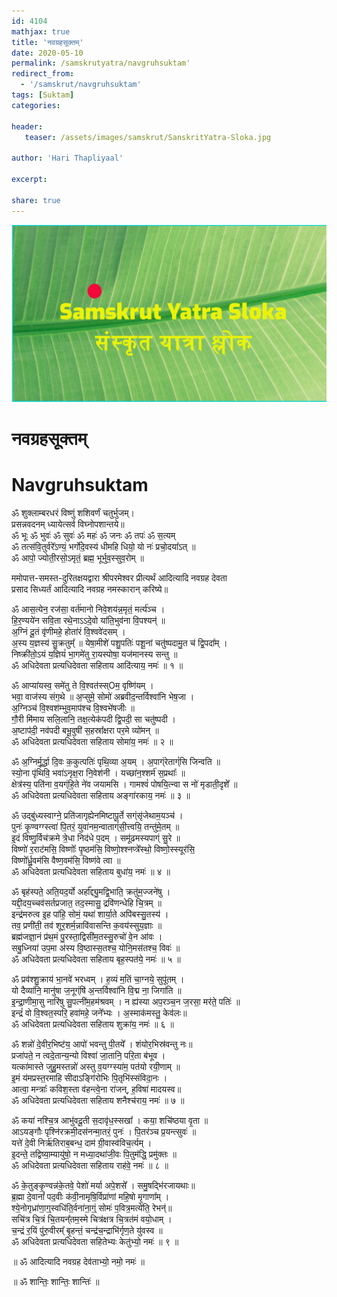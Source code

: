 ```yaml
---    
id: 4104    
mathjax: true    
title: 'नवग्रहसूक्तम्'    
date: 2020-05-10    
permalink: /samskrutyatra/navgruhsuktam'
redirect_from: 
  - '/samskrut/navgruhsuktam'
tags: [Suktam]    
categories:    
    
header:    
   teaser: /assets/images/samskrut/SanskritYatra-Sloka.jpg    
    
author: 'Hari Thapliyaal'    
    
excerpt:    
    
share: true    
---    
```

    
![](/assets/images/samskrut/SanskritYatra-Sloka.jpg)    
    
# नवग्रहसूक्तम्    
# Navgruhsuktam    
    
ॐ शुक्लाम्बरधरं विष्णुं शशिवर्णं चतुर्भुजम्।    
प्रसन्नवदनम् ध्यायेत्सर्व विघ्नोपशान्तये॥    
ॐ भूः ॐ भुवः॑ ॐ  सुवः॑ ॐ महः॑ ॐ जनः ॐ तपः॑ ॐ स॒त्यम्    
ॐ तत्स॑वि॒तुर्वरे᳚ऽण्यं॒ भर्गो॑दे॒वस्य॑ धीमहि धियो॒ यो नः॑ प्रचो॒दया᳚ऽत् ॥    
ॐ आपो॒ ज्योती॒रसो॒ऽमृतं॒ ब्रह्म॒ भूर्भुव॒स्सुव॒रोम् ॥    
    
ममोपात्त-समस्त-दुरितक्षयद्वारा श्रीपरमेश्वर प्रीत्यर्थं आदित्यादि नवग्रह देवता    
प्रसाद सिध्यर्तं आदित्यादि नवग्रह नमस्कारान् करिष्ये॥    
    
ॐ आस॒त्येन॒ रज॑सा॒ वर्त॑मानो निवे॒शय॑न्न॒मृतं॒ मर्त्य॑ञ्च ।    
हि॒र॒ण्यये॑न सवि॒ता रथे॒नाऽऽदे॒वो या॑ति॒भुव॑ना वि॒पश्यन्॑ ॥    
अ॒ग्निं दू॒तं वृ॑णीमहे॒ होता॑रं वि॒श्ववे॑दसम् ।    
अ॒स्य य॒ज्ञस्य॑ सु॒क्रतुम्᳚ ॥ येषा॒मीशे॑ पशु॒पतिः॑ पशू॒नां चतु॑ष्पदामु॒त च॑ द्वि॒पदा᳚म् ।    
निष्क्री॑तो॒ऽयं य॒ज्ञियं॑ भा॒गमे॑तु रा॒यस्पोषा॒ यज॑मानस्य सन्तु ॥    
ॐ अधिदेवता प्रत्यधिदेवता सहिताय आदि॑त्याय॒ नमः॑ ॥ १ ॥    
    
ॐ आप्या॑यस्व॒ समे॑तु ते वि॒श्वत॑स्स्Oम॒ वृष्णि॑यम् ।    
भवा॒ वाज॑स्य संग॒थे ॥ अ॒प्सुमे॒ सोमो॑ अब्रवीद॒न्तर्विश्वा॑नि भेष॒जा ।    
अ॒ग्निञ्च॑ वि॒श्वश॑म्भुव॒माप॑श्च वि॒श्वभे॑षजीः ॥    
गौ॒री मि॑माय सलि॒लानि॒ तक्ष॒त्येक॑पदी द्वि॒पदी॒ सा चतु॑ष्पदी ।    
अ॒ष्टाप॑दी॒ नव॑पदी बभू॒वुषी॑ स॒हस्रा᳚क्षरा पर॒मे व्यो॑मन् ॥    
ॐ अधिदेवता प्रत्यधिदेवता सहिताय सोमा॑य॒ नमः॑ ॥ २ ॥    
    
ॐ अ॒ग्निर्मू॒र्द्धा दि॒वः क॒कुत्पतिः॑ पृथि॒व्या अ॒यम् । अ॒पाग्ंरेताग्ं॑सि जिन्वति ॥    
स्यो॒ना पृ॑थिवि॒ भवा॑ऽनृक्ष॒रा नि॒वेश॑नी । यच्छा॑न॒श्शर्म॑ स॒प्रथाः᳚ ॥    
क्षेत्र॑स्य॒ पति॑ना व॒यग्ंहि॒ते ने॑व जयामसि । गामश्वं॑ पोषयि॒त्न्वा स नो॑ मृडाती॒दृशे᳚ ॥    
ॐ अधिदेवता प्रत्यधिदेवता सहिताय अङ्गा॑रकाय॒ नमः॑ ॥ ३ ॥    
    
ॐ उद्बु॑ध्यस्वाग्ने॒ प्रति॑जागृह्येनमिष्टापू॒र्ते सग्ंसृ॑जेथाम॒यञ्च॑ ।    
पुनः॑ कृ॒ण्वग्ग्स्त्वा॑ पि॒तरं॒ युवा॑नम॒न्वाताग्ं॑सी॒त्त्वयि॒ तन्तु॑मे॒तम् ॥    
इ॒दं विष्णु॒र्विच॑क्रमे त्रे॒धा निद॑धे प॒दम् । समू॑ढमस्यपाग्ं सु॒रे ॥    
विष्णो॑ र॒राट॑मसि॒ विष्णोः᳚ पृ॒ष्ठम॑सि॒ विष्णो॒श्श्नप्त्रे᳚स्थो॒ विष्णो॒स्स्यूर॑सि॒    
विष्णो᳚र्ध्रु॒वम॑सि वैष्ण॒वम॑सि॒ विष्ण॑वे त्वा ॥    
ॐ अधिदेवता प्रत्यधिदेवता सहिताय बुधा॑य॒ नमः॑ ॥ ४ ॥    
    
ॐ बृह॑स्पते॒ अति॒यद॒र्यो अर्हा᳚द्द्यु॒मद्वि॒भाति॒ क्रतु॑म॒ज्जने॑षु ।    
यद्दी॒दय॒च्चव॑सर्तप्रजात॒ तद॒स्मासु॒ द्रवि॑णन्धेहि चि॒त्रम् ॥    
इन्द्र॑मरुत्व इ॒ह पा॑हि॒ सोमं॒ यथा॑ शार्या॒ते अपि॑बस्सु॒तस्य॑ ।    
तव॒ प्रणी॑ती॒ तव॑ शूर॒शर्म॒न्नावि॑वासन्ति क॒वय॑स्सुय॒ज्ञाः ॥    
ब्रह्म॑जज्ञा॒नं प्र॑थ॒मं पु॒रस्ता॒द्विसी॑म॒तस्सु॒रुचो॑ वे॒न आ॑वः ।    
सबु॒ध्निया॑ उप॒मा अ॑स्य वि॒ष्ठास्स॒तश्च॒ योनि॒मस॑तश्च॒ विवः॑ ॥    
ॐ अधिदेवता प्रत्यधिदेवता सहिताय बृह॒स्पत॑ये॒ नमः॑ ॥ ५ ॥    
    
ॐ प्रव॑श्शु॒क्राय॑ भा॒नवे॑ भरध्वम् । ह॒व्यं म॒तिं चा॒ग्नये॒ सुपू॑तम् ।    
यो दैव्या॑नि॒ मानु॑षा ज॒नूग्ंषि॑ अ॒न्तर्विश्वा॑नि वि॒द्म ना॒ जिगा॑ति ॥    
इ॒न्द्रा॒णीमा॒सु नारि॑षु सु॒पत्नी॑म॒हम॑श्रवम् । न ह्य॑स्या अप॒रञ्च॒न ज॒रसा॒ मर॑ते॒ पतिः॑ ॥    
इन्द्रं॑ वो वि॒श्वत॒स्परि॒ हवा॑महे॒ जने᳚भ्यः । अ॒स्माक॑मस्तु॒ केव॑लः॥    
ॐ अधिदेवता प्रत्यधिदेवता सहिताय शुक्रा॑य॒ नमः॑ ॥ ६ ॥    
    
ॐ शन्नो॑ दे॒वीर॒भिष्ट॑य॒ आपो॑ भवन्तु पी॒तये᳚ । शंयोर॒भिस्र॑वन्तु नः॥    
प्रजा॑पते॒ न त्वदे॒तान्य॒न्यो विश्वा॑ जा॒तानि॒ परि॒ता ब॑भूव ।    
यत्का॑मास्ते जुहु॒मस्तन्नो॑ अस्तु व॒यग्ग्स्या॑म॒ पत॑यो रयी॒णाम् ॥    
इ॒मं य॑मप्रस्त॒रमाहि सीदाऽङ्गि॑रोभिः पि॒तृभि॑स्संविदा॒नः ।    
आत्वा॒ मन्त्राः᳚ कविश॒स्ता व॑हन्त्वे॒ना रा॑जन्, ह॒विषा॑ मादयस्व॥    
ॐ अधिदेवता प्रत्यधिदेवता सहिताय शनैश्च॑राय॒ नमः॑ ॥ ७ ॥    
    
ॐ कया॑ नश्चि॒त्र आभु॑वदू॒ती स॒दावृ॑ध॒स्सखा᳚ । कया॒ शचि॑ष्ठया वृ॒ता ॥    
आऽयङ्गौः पृश्नि॑रक्रमी॒दस॑नन्मा॒तरं॒ पुनः॑ । पि॒तर॑ञ्च प्र॒यन्त्सुवः॑ ॥    
यत्ते॑ दे॒वी निर्ऋ॑तिराब॒बन्ध॒ दाम॑ ग्री॒वास्व॑विच॒र्त्यम् ।    
इ॒दन्ते॒ तद्विष्या॒म्यायु॑षो॒ न मध्या॒दथा॑जी॒वः पि॒तुम॑द्धि॒ प्रमु॑क्तः ॥    
ॐ अधिदेवता प्रत्यधिदेवता सहिताय राह॑वे॒ नमः॑ ॥ ८ ॥    
    
ॐ के॒तुङ्कृ॒ण्वन्न॑के॒तवे॒ पेशो॑ मर्या अपे॒शसे᳚ । समु॒षद्भि॑रजायथाः॥    
ब्र॒ह्मा दे॒वानां᳚ पद॒वीः क॑वी॒नामृषि॒र्विप्रा॑णां महि॒षो मृ॒गाणा᳚म् ।    
श्ये॒नोगृध्रा॑णा॒ग्॒स्वधि॑ति॒र्वना॑ना॒ग्ं॒ सोमः॑ प॒वित्र॒मत्ये॑ति॒ रेभन्॑॥    
सचि॑त्र चि॒त्रं चि॒तयन्᳚तम॒स्मे चित्र॑क्षत्र चि॒त्रत॑मं वयो॒धाम् ।    
च॒न्द्रं र॒यिं पु॑रु॒वीरम्᳚ बृ॒हन्तं॒ चन्द्र॑च॒न्द्राभि॑र्गृण॒ते यु॑वस्व ॥    
ॐ अधिदेवता प्रत्यधिदेवता सहितेभ्यः केतु॑भ्यो॒ नमः॑ ॥ ९ ॥    
    
॥ ॐ आदित्यादि नवग्रह देव॑ताभ्यो॒ नमो॒ नमः॑ ॥    
    
॥ ॐ शान्तिः॒ शान्तिः॒ शान्तिः॑ ॥    
    
